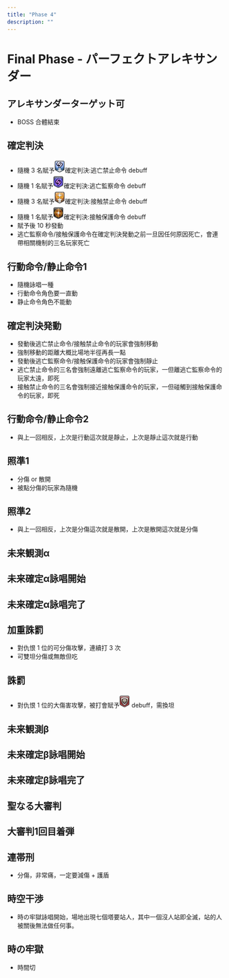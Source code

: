 ```yaml
---
title: "Phase 4"
description: ""
---
```


# Final Phase - パーフェクトアレキサンダー

<Timeline>
  <template v-slot:timeline-content>
    <li><span>0:00</span><RouterLink to="#アレキサンダーターゲット可">アレキサンダーターゲット可</RouterLink></li>
    <li><span>0:15</span><RouterLink to="#確定判決">確定判決</RouterLink></li>
    <li><span>0:22</span><RouterLink to="#行動命令/静止命令1">行動命令/静止命令1</RouterLink></li>
    <li><span>0:25</span><RouterLink to="#確定判決発動">確定判決発動</RouterLink></li>
    <li><span>0:32</span><RouterLink to="#行動命令/静止命令2">行動命令/静止命令2</RouterLink></li>
    <li><span>0:42</span><RouterLink to="#照準1">照準1</RouterLink></li>
    <li><span>0:48</span><RouterLink to="#照準2">照準2</RouterLink></li>
    <li><span>1:03</span><RouterLink to="#未来観測α">未来観測α</RouterLink></li>
    <li><span>1:07</span><RouterLink to="#未来確定α詠唱開始">未来確定α詠唱開始</RouterLink></li>
    <li><span>1:28</span><RouterLink to="#未来確定α詠唱完了">未来確定α詠唱完了</RouterLink></li>
    <li><span>1:46</span><RouterLink to="#アレキサンダー再出現">アレキサンダー再出現</RouterLink></li>
    <li><span>1:54</span><RouterLink to="#加重誅罰">加重誅罰</RouterLink></li>
    <li><span>2:02</span><RouterLink to="#誅罰">誅罰</RouterLink></li>
    <li><span>2:18</span><RouterLink to="#未来観測β">未来観測β</RouterLink></li>
    <li><span>2:22</span><RouterLink to="#未来確定β詠唱開始">未来確定β詠唱開始</RouterLink></li>
    <li><span>2:56</span><RouterLink to="#未来確定β詠唱完了">未来確定β詠唱完了</RouterLink></li>
    <li><span>3:25</span><RouterLink to="#アレキサンダー再出現">アレキサンダー再出現</RouterLink></li>
    <li><span>3:33</span><RouterLink to="#加重誅罰">加重誅罰</RouterLink></li>
    <li><span>3:41</span><RouterLink to="#誅罰">誅罰</RouterLink></li>
    <li><span>3:52</span><RouterLink to="#聖なる大審判">聖なる大審判</RouterLink></li>
    <li><span>4:04</span><RouterLink to="#大審判1回目着弾">大審判1回目着弾</RouterLink></li>
    <li><span>4:08</span><RouterLink to="#連帯刑">連帯刑</RouterLink></li>
    <li><span>4:18</span><RouterLink to="#加重誅罰">加重誅罰</RouterLink></li>
    <li><span>4:27</span><RouterLink to="#誅罰">誅罰</RouterLink></li>
    <li><span>4:37</span><RouterLink to="#聖なる大審判">聖なる大審判</RouterLink></li>
    <li><span>4:49</span><RouterLink to="#大審判1回目着弾">大審判1回目着弾</RouterLink></li>
    <li><span>4:54</span><RouterLink to="#連帯刑">連帯刑</RouterLink></li>
    <li><span>5:08</span><RouterLink to="#時空干渉">時空干渉</RouterLink></li>
    <li><span>5:58</span><RouterLink to="#時の牢獄">時の牢獄</RouterLink></li>
  </template>
</Timeline>

## アレキサンダーターゲット可
- BOSS 合體結束

## 確定判決
- 隨機 3 名賦予![debuff](015000-015217.png)確定判決:逃亡禁止命令 debuff
- 隨機 1 名賦予![debuff](015000-015218.png)確定判決:逃亡監察命令 debuff
- 隨機 3 名賦予![debuff](015000-015215.png)確定判決:接触禁止命令 debuff
- 隨機 1 名賦予![debuff](015000-015216.png)確定判決:接触保護命令 debuff
- 賦予後 10 秒發動
- 逃亡監察命令/接触保護命令在確定判決発動之前一旦因任何原因死亡，會連帶相關機制的三名玩家死亡

## 行動命令/静止命令1
- 隨機詠唱一種
- 行動命令角色要一直動
- 静止命令角色不能動

## 確定判決発動
- 發動後逃亡禁止命令/接触禁止命令的玩家會強制移動
- 強制移動的距離大概比場地半徑再長一點
- 發動後逃亡監察命令/接触保護命令的玩家會強制靜止
- 逃亡禁止命令的三名會強制遠離逃亡監察命令的玩家，一但離逃亡監察命令的玩家太遠，即死
- 接触禁止命令的三名會強制接近接触保護命令的玩家，一但碰觸到接触保護命令的玩家，即死

## 行動命令/静止命令2
- 與上一回相反，上次是行動這次就是靜止，上次是靜止這次就是行動

## 照準1
- 分傷 or 散開
- 被點分傷的玩家為隨機

## 照準2
- 與上一回相反，上次是分傷這次就是散開，上次是散開這次就是分傷

## 未来観測α
## 未来確定α詠唱開始
## 未来確定α詠唱完了

## 加重誅罰
- 對仇恨 1 位的可分傷攻擊，連續打 3 次
- 可雙坦分傷或無敵但吃

## 誅罰
- 對仇恨 1 位的大傷害攻擊，被打會賦予![debuff](015000-015053.png) debuff，需換坦

## 未来観測β
## 未来確定β詠唱開始
## 未来確定β詠唱完了

## 聖なる大審判
## 大審判1回目着弾

## 連帯刑
- 分傷，非常痛，一定要減傷 + 護盾

## 時空干渉
- 時の牢獄詠唱開始，場地出現七個塔要站人，其中一個沒人站即全滅，站的人被關後無法做任何事。

## 時の牢獄
- 時間切
